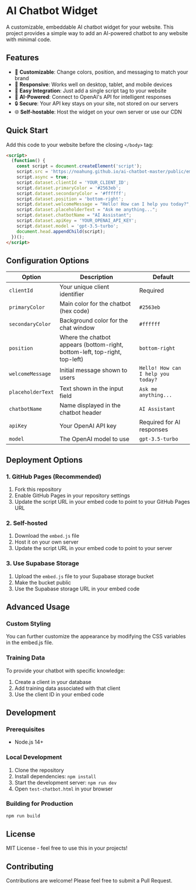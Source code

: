 # AI Chatbot Widget

A customizable, embeddable AI chatbot widget for your website. This project provides a simple way to add an AI-powered chatbot to any website with minimal code.

## Features

- 🎨 **Customizable**: Change colors, position, and messaging to match your brand
- 📱 **Responsive**: Works well on desktop, tablet, and mobile devices
- 🔌 **Easy Integration**: Just add a single script tag to your website
- 🤖 **AI-Powered**: Connect to OpenAI's API for intelligent responses
- 🔒 **Secure**: Your API key stays on your site, not stored on our servers
- 🌐 **Self-hostable**: Host the widget on your own server or use our CDN

## Quick Start

Add this code to your website before the closing `</body>` tag:

```html
<script>
  (function() {
    const script = document.createElement('script');
    script.src = 'https://noahung.github.io/ai-chatbot-master/public/embed.js';
    script.async = true;
    script.dataset.clientId = 'YOUR_CLIENT_ID';
    script.dataset.primaryColor = '#2563eb';
    script.dataset.secondaryColor = '#ffffff';
    script.dataset.position = 'bottom-right';
    script.dataset.welcomeMessage = "Hello! How can I help you today?";
    script.dataset.placeholderText = "Ask me anything...";
    script.dataset.chatbotName = "AI Assistant";
    script.dataset.apiKey = 'YOUR_OPENAI_API_KEY';
    script.dataset.model = 'gpt-3.5-turbo';
    document.head.appendChild(script);
  })();
</script>
```

## Configuration Options

| Option | Description | Default |
| ------ | ----------- | ------- |
| `clientId` | Your unique client identifier | Required |
| `primaryColor` | Main color for the chatbot (hex code) | `#2563eb` |
| `secondaryColor` | Background color for the chat window | `#ffffff` |
| `position` | Where the chatbot appears (bottom-right, bottom-left, top-right, top-left) | `bottom-right` |
| `welcomeMessage` | Initial message shown to users | `Hello! How can I help you today?` |
| `placeholderText` | Text shown in the input field | `Ask me anything...` |
| `chatbotName` | Name displayed in the chatbot header | `AI Assistant` |
| `apiKey` | Your OpenAI API key | Required for AI responses |
| `model` | The OpenAI model to use | `gpt-3.5-turbo` |

## Deployment Options

### 1. GitHub Pages (Recommended)

1. Fork this repository
2. Enable GitHub Pages in your repository settings
3. Update the script URL in your embed code to point to your GitHub Pages URL

### 2. Self-hosted

1. Download the `embed.js` file
2. Host it on your own server
3. Update the script URL in your embed code to point to your server

### 3. Use Supabase Storage

1. Upload the `embed.js` file to your Supabase storage bucket
2. Make the bucket public
3. Use the Supabase storage URL in your embed code

## Advanced Usage

### Custom Styling

You can further customize the appearance by modifying the CSS variables in the embed.js file.

### Training Data

To provide your chatbot with specific knowledge:

1. Create a client in your database
2. Add training data associated with that client
3. Use the client ID in your embed code

## Development

### Prerequisites

- Node.js 14+

### Local Development

1. Clone the repository
2. Install dependencies: `npm install`
3. Start the development server: `npm run dev`
4. Open `test-chatbot.html` in your browser

### Building for Production

```bash
npm run build
```

## License

MIT License - feel free to use this in your projects!

## Contributing

Contributions are welcome! Please feel free to submit a Pull Request.

